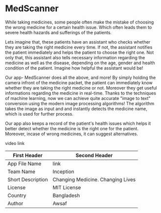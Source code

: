 # MedScanner
While taking medicines, some people often make the mistake of choosing the wrong medicine for a certain health issue. Which often leads them to severe health hazards and sufferings of the patients. 

Lets imagine that, these patients have an assistant who checks whether they are taking the right medicine every time. If not, the assistant notifies the patient immediately and helps the patient to choose the right one. Not only that, this assistant also tells necessary information regarding the medicine as well as the disease, depending on the age, gender and health condition of the patient. Imagine how helpful the assistant would be!
 
Our app- MedScanner does all the above, and more! By simply holding the camera infront of the medicine packet, the patient can immediately know whether they are taking the right medicine or not. Moreover they get useful informations regarding the medicine in real-time. Thanks to the techniques of machine learning, now we can achieve quite accurate "image to text" conversion using the modern image processing algorithms! The algorithm takes the image as input and and instantly detects the medicine name, which is used for further process.

Our app also keeps a record of the patient's health issues which helps it better detect whether the medicine is the right one for the patient. Moreover, incase of wrong medicines, it can suggest alternatives. 

video link

First Header | Second Header
------------ | -------------
App File Name | link
Team Name | Inception
Short Description  | Changing Medicine. Changing Lives
License | MIT License
Country | Bangladesh
Author | Awsaf

